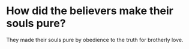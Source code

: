 # How did the believers make their souls pure?

They made their souls pure by obedience to the truth for brotherly love.
